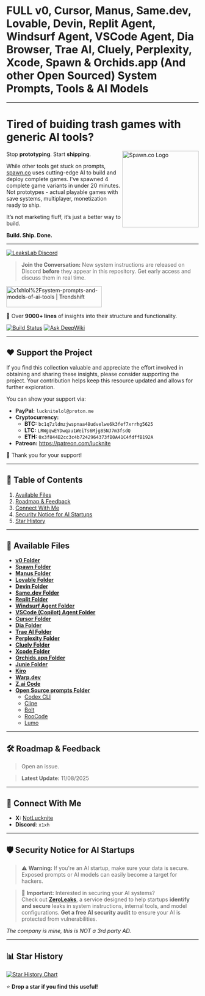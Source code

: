# **FULL v0, Cursor, Manus, Same.dev, Lovable, Devin, Replit Agent, Windsurf Agent, VSCode Agent, Dia Browser, Trae AI, Cluely, Perplexity, Xcode, Spawn & Orchids.app (And other Open Sourced) System Prompts, Tools & AI Models**  

---

# Tired of buiding trash games with generic AI tools?
<a href="https://spawn.co" target="_blank" rel="noopener noreferrer">
  <img width="200" height="200" alt="Spawn.co Logo" src="https://github.com/user-attachments/assets/669cef9b-eec1-4add-9a02-fb7e12602126" align="right" />
</a>

Stop **prototyping**. Start **shipping**.

While other tools get stuck on prompts, [spawn.co](https://www.spawn.co/) uses cutting-edge AI to build and deploy complete games. I've spawned 4 complete game variants in under 20 minutes. Not prototypes - actual playable games with save systems, multiplayer, monetization ready to ship.

It’s not marketing fluff, it’s just a better way to build.

**Build. Ship. Done.**

---
<a href="https://discord.gg/NwzrWErdMU" target="_blank">
  <img src="https://img.shields.io/discord/1402660735833604126?label=LeaksLab%20Discord&logo=discord&style=for-the-badge" alt="LeaksLab Discord" />
</a>

> **Join the Conversation:** New system instructions are released on Discord **before** they appear in this repository. Get early access and discuss them in real time.


<a href="https://trendshift.io/repositories/14084" target="_blank"><img src="https://trendshift.io/api/badge/repositories/14084" alt="x1xhlol%2Fsystem-prompts-and-models-of-ai-tools | Trendshift" style="width: 250px; height: 55px;" width="250" height="55"/></a>

📜 Over **9000+ lines** of insights into their structure and functionality.  

[![Build Status](https://app.cloudback.it/badge/x1xhlol/system-prompts-and-models-of-ai-tools)](https://cloudback.it)
[![Ask DeepWiki](https://deepwiki.com/badge.svg)](https://deepwiki.com/x1xhlol/system-prompts-and-models-of-ai-tools)

---

## ❤️ Support the Project

If you find this collection valuable and appreciate the effort involved in obtaining and sharing these insights, please consider supporting the project. Your contribution helps keep this resource updated and allows for further exploration.

You can show your support via:

- **PayPal:** `lucknitelol@proton.me`
- **Cryptocurrency:**  
  - **BTC:** `bc1q7zldmzjwspnaa48udvelwe6k3fef7xrrhg5625`  
  - **LTC:** `LRWgqwEYDwqau1WeiTs6Mjg85NJ7m3fsdQ`  
  - **ETH:** `0x3f844B2cc3c4b7242964373fB0A41C4fdffB192A`
- **Patreon:** https://patreon.com/lucknite

🙏 Thank you for your support!


---

## 📑 Table of Contents

1. [Available Files](#-available-files)  
2. [Roadmap & Feedback](#-roadmap--feedback)  
3. [Connect With Me](#-connect-with-me)  
4. [Security Notice for AI Startups](#%EF%B8%8F-security-notice-for-ai-startups)  
5. [Star History](#-star-history) 

---

## 📂 Available Files

- [**v0 Folder**](./v0%20Prompts%20and%20Tools/)
- [**Spawn Folder**](./-Spawn/)
- [**Manus Folder**](./Manus%20Agent%20Tools%20&%20Prompt/)
- [**Lovable Folder**](./Lovable/)
- [**Devin Folder**](./Devin%20AI/)
- [**Same.dev Folder**](./Same.dev/)
- [**Replit Folder**](./Replit/)
- [**Windsurf Agent Folder**](./Windsurf/)
- [**VSCode (Copilot) Agent Folder**](./VSCode%20Agent/)
- [**Cursor Folder**](./Cursor%20Prompts/)
- [**Dia Folder**](./dia/)
- [**Trae AI Folder**](./Trae/)
- [**Perplexity Folder**](./Perplexity/)
- [**Cluely Folder**](./Cluely/)
- [**Xcode Folder**](./Xcode/)
- [**Orchids.app Folder**](./Orchids.app/)
- [**Junie Folder**](./Junie/)
- [**Kiro**](./Kiro/)
- [**Warp.dev**](./Warp.dev/)
- [**Z.ai Code**](./Z.ai%20Code/)
- [**Open Source prompts Folder**](./Open%20Source%20prompts/)
  - [Codex CLI](./Open%20Source%20prompts/Codex%20CLI/)
  - [Cline](./Open%20Source%20prompts/Cline/)
  - [Bolt](./Open%20Source%20prompts/Bolt/)
  - [RooCode](./Open%20Source%20prompts/RooCode/)
  - [Lumo](./Open%20Source%20prompts/Lumo/)

---

## 🛠 Roadmap & Feedback

> Open an issue.

> **Latest Update:** 11/08/2025

---

## 🔗 Connect With Me

- **X:** [NotLucknite](https://x.com/NotLucknite)
- **Discord**: `x1xh`

---

## 🛡️ Security Notice for AI Startups

> ⚠️ **Warning:** If you're an AI startup, make sure your data is secure. Exposed prompts or AI models can easily become a target for hackers.

> 🔐 **Important:** Interested in securing your AI systems?  
> Check out **[ZeroLeaks](https://zeroleaks.io/)**, a service designed to help startups **identify and secure** leaks in system instructions, internal tools, and model configurations. **Get a free AI security audit** to ensure your AI is protected from vulnerabilities.

*The company is mine, this is NOT a 3rd party AD.*

---

## 📊 Star History

<a href="https://www.star-history.com/#x1xhlol/system-prompts-and-models-of-ai-tools&Date">
  <picture>
    <source media="(prefers-color-scheme: dark)" srcset="https://api.star-history.com/svg?repos=x1xhlol/system-prompts-and-models-of-ai-tools&type=Date&theme=dark" />
    <source media="(prefers-color-scheme: light)" srcset="https://api.star-history.com/svg?repos=x1xhlol/system-prompts-and-models-of-ai-tools&type=Date" />
    <img alt="Star History Chart" src="https://api.star-history.com/svg?repos=x1xhlol/system-prompts-and-models-of-ai-tools&type=Date" />
  </picture>
</a>

⭐ **Drop a star if you find this useful!**

